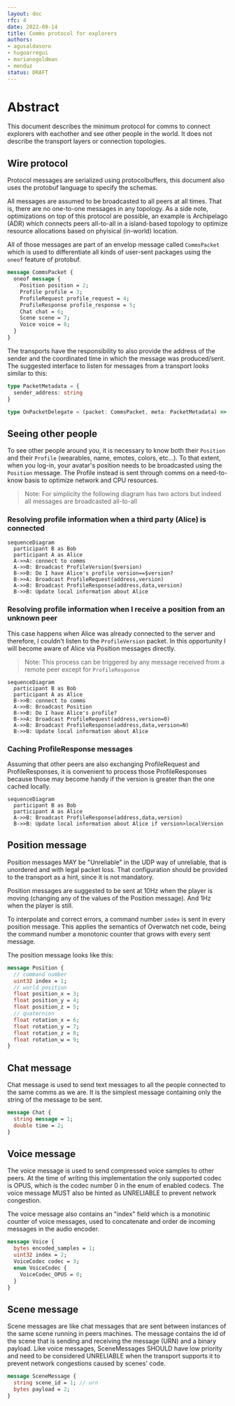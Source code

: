 ```yaml
---
layout: doc
rfc: 4
date: 2022-09-14
title: Comms protocol for explorers
authors:
- agusaldasoro
- hugoarregui
- marianogoldman
- menduz
status: DRAFT
---
```


# Abstract

This document describes the minimum protocol for comms to connect explorers with eachother and see other people in the world. It does not describe the transport layers or connection topologies.

## Wire protocol

Protocol messages are serialized using protocolbuffers, this document also uses the protobuf language to specify the schemas.

All messages are assumed to be broadcasted to all peers at all times. That is, there are no one-to-one messages in any topology. As a side note, optimizations on top of this protocol are possible, an example is Archipelago (ADR) which connects peers all-to-all in a island-based topology to optimize resource allocations based on phyisical (in-world) location.

All of those messages are part of an envelop message called `CommsPacket` which is used to differentiate all kinds of user-sent packages using the `oneof` feature of protobuf.

```protobuf
message CommsPacket {
  oneof message {
    Position position = 2;
    Profile profile = 3;
    ProfileRequest profile_request = 4;
    ProfileResponse profile_response = 5;
    Chat chat = 6;
    Scene scene = 7;
    Voice voice = 8;
  }
}
```

The transports have the responsibility to also provide the address of the sender and the coordinated time in which the message was produced/sent. The suggested interface to listen for messages from a transport looks similar to this:

```typescript
type PacketMetadata = {
  sender_address: string
}

type OnPacketDelegate = (packet: CommsPacket, meta: PacketMetadata) => void
```

## Seeing other people

To see other people around you, it is necessary to know both their `Position` and their `Profile` (wearables, name, emotes, colors, etc...). To that extent, when you log-in, your avatar's position needs to be broadcasted using the `Position` message. The Profile instead is sent through comms on a need-to-know basis to optimize network and CPU resources.

> Note: For simplicity the following diagram has two actors but indeed all messages are broadcasted all-to-all

### Resolving profile information when a third party (Alice) is connected

```mermaid
sequenceDiagram
  participant B as Bob
  participant A as Alice
  A->>A: connect to comms
  A->>B: Broadcast ProfileVersion($version)
  B->>B: Do I have Alice's profile version==$version?
  B->>A: Broadcast ProfileRequest(address,version)
  A->>B: Broadcast ProfileResponse(address,data,version)
  B->>B: Update local information about Alice
```

### Resolving profile information when I receive a position from an unknown peer

This case happens when Alice was already connected to the server and therefore, I couldn't listen to the `ProfileVersion` packet. In this opportunity I will become aware of Alice via Position messages directly.

> Note: This process can be triggered by any message received from a remote peer except for `ProfileResponse`

```mermaid
sequenceDiagram
  participant B as Bob
  participant A as Alice
  B->>B: connect to comms
  A->>B: Broadcast Position
  B->>B: Do I have Alice's profile?
  B->>A: Broadcast ProfileRequest(address,version=0)
  A->>B: Broadcast ProfileResponse(address,data,version=N)
  B->>B: Update local information about Alice
```


### Caching ProfileResponse messages

Assuming that other peers are also exchanging ProfileRequest and ProfileResponses, it is convenient to process those ProfileResponses because those may become handy if the version is greater than the one cached locally.

```mermaid
sequenceDiagram
  participant B as Bob
  participant A as Alice
  A->>B: Broadcast ProfileResponse(address,data,version)
  B->>B: Update local information about Alice if version>localVersion
```

## Position message

Position messages MAY be "Unreliable" in the UDP way of unreliable, that is unordered and with legal packet loss. That configuration should be provided to the transport as a hint, since it is not mandatory.

Position messages are suggested to be sent at 10Hz when the player is moving (changing any of the values of the Position message). And 1Hz when the player is still.

To interpolate and correct errors, a command number `index` is sent in every position message. This applies the semantics of Overwatch net code, being the command number a monotonic counter that grows with every sent message.

The position message looks like this:

```protobuf
message Position {
  // command number
  uint32 index = 1;
  // world position
  float position_x = 3;
  float position_y = 4;
  float position_z = 5;
  // quaternion
  float rotation_x = 6;
  float rotation_y = 7;
  float rotation_z = 8;
  float rotation_w = 9;
}
```

## Chat message

Chat message is used to send text messages to all the people connected to the same comms as we are. It is the simplest message containing only the string of the message to be sent.

```protobuf
message Chat {
  string message = 1;
  double time = 2;
}
```

## Voice message

The voice message is used to send compressed voice samples to other peers. At the time of writing this implementation the only supported codec is OPUS, which is the codec number 0 in the enum of enabled codecs. The voice message MUST also be hinted as UNRELIABLE to prevent network congestion.

The voice message also contains an "index" field which is a monotinic counter of voice messages, used to concatenate and order de incoming messages in the audio encoder.

```protobuf
message Voice {
  bytes encoded_samples = 1;
  uint32 index = 2;
  VoiceCodec codec = 3;
  enum VoiceCodec {
    VoiceCodec_OPUS = 0;
  }
}
```

## Scene message

Scene messages are like chat messages that are sent between instances of the same scene running in peers machines. The message contains the id of the scene that is sending and receiving the message (URN) and a binary payload. Like voice messages, SceneMessages SHOULD have low priority and need to be considered UNRELIABLE when the transport supports it to prevent network congestions caused by scenes' code.

```protobuf
message SceneMessage {
  string scene_id = 1; // urn
  bytes payload = 2;
}
```
